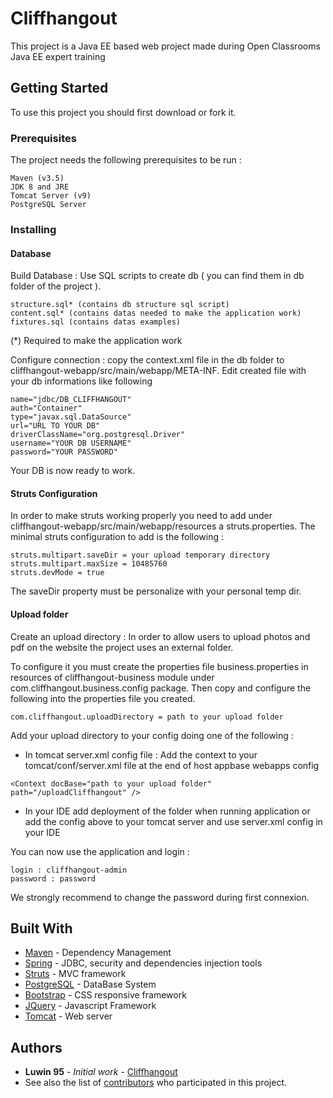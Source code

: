 # Cliffhangout

This project is a Java EE based web project made during Open Classrooms Java EE expert training

## Getting Started

To use this project you should first download or fork it.

### Prerequisites

The project needs the following prerequisites to be run :

```
Maven (v3.5)
JDK 8 and JRE
Tomcat Server (v9)
PostgreSQL Server
```

### Installing

#### Database

Build Database : Use SQL scripts to create db ( you can find them in db folder of the project ). 

```
structure.sql* (contains db structure sql script)
content.sql* (contains datas needed to make the application work)
fixtures.sql (contains datas examples)
```
(*) Required to make the application work

Configure connection : copy the context.xml file in the db folder to cliffhangout-webapp/src/main/webapp/META-INF.
Edit created file with your db informations like following
```
name="jdbc/DB_CLIFFHANGOUT"
auth="Container"
type="javax.sql.DataSource"
url="URL TO YOUR DB"
driverClassName="org.postgresql.Driver"
username="YOUR DB USERNAME"
password="YOUR PASSWORD"
```
Your DB is now ready to work.

#### Struts Configuration
In order to make struts working properly you need to add under cliffhangout-webapp/src/main/webapp/resources a struts.properties.
The minimal struts configuration to add is the following :

```
struts.multipart.saveDir = your upload temporary directory
struts.multipart.maxSize = 10485760
struts.devMode = true
```
The saveDir property must be personalize with your personal temp dir.
#### Upload folder
Create an upload directory :  In order to allow users to upload photos and pdf on the website the project uses an external folder. 

To configure it you must create the properties file business.properties in resources of cliffhangout-business module under com.cliffhangout.business.config package.
Then copy and configure the following into the properties file you created.

```
com.cliffhangout.uploadDirectory = path to your upload folder
```
Add your upload directory to your config doing one of the following :
* In tomcat server.xml config file : Add the context to your tomcat/conf/server.xml file at the end of host appbase webapps config 

```
<Context docBase="path to your upload folder" path="/uploadCliffhangout" />
```

* In your IDE add deployment of the folder when running application or add the config above to your tomcat server and use server.xml config in your IDE

You can now use the application and login :

```
login : cliffhangout-admin
password : password
```
We strongly recommend to change the password during first connexion.

## Built With

* [Maven](https://maven.apache.org/) - Dependency Management
* [Spring](https://spring.io/) - JDBC, security and dependencies injection tools
* [Struts](https://struts.apache.org/) - MVC framework
* [PostgreSQL](https://www.postgresql.org/) - DataBase System
* [Bootstrap](https://getbootstrap.com/) - CSS responsive framework
* [JQuery](https://jquery.com/) - Javascript Framework
* [Tomcat](http://tomcat.apache.org/) - Web server



## Authors

* **Luwin 95** - *Initial work* - [Cliffhangout](https://github.com/Luwin95/Cliffhangout)
* See also the list of [contributors](https://github.com/Luwin95/Cliffhangout/graphs/contributors) who participated in this project.
